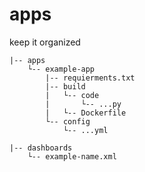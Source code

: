# apps
keep it organized

	|-- apps
		└-- example-app
			|-- requierments.txt
			|-- build
			|	└-- code
			|		└-- ...py
			|	└-- Dockerfile
			└-- config
				└-- ...yml
					
	|-- dashboards
		└-- example-name.xml



